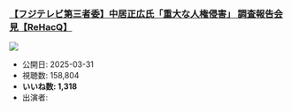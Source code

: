### [【フジテレビ第三者委】中居正広氏「重大な人権侵害」 調査報告会見【ReHacQ】](https://www.youtube.com/watch?v=AcVANuV4lzc)
[![](https://img.youtube.com/vi/AcVANuV4lzc/sddefault.jpg)](https://www.youtube.com/watch?v=AcVANuV4lzc)
-   公開日: 2025-03-31
-   視聴数: 158,804
-   **いいね数: 1,318**
-   出演者: 
